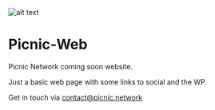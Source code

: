 ![alt text](https://gblobscdn.gitbook.com/assets%2Fpicnic-network%2F-MVw6jU3xgteMeITGxuc%2F-MVw7pwPOxk8RvA-piRR%2F0.png?alt=media)

# Picnic-Web
Picnic Network coming soon website.

Just a basic web page with some links to social and the WP. 

Get in touch via contact@picnic.network

